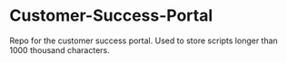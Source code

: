 # Customer-Success-Portal
Repo for the customer success portal. Used to store scripts longer than 1000 thousand characters. 
